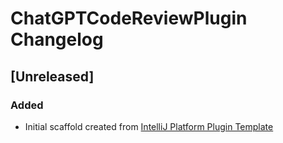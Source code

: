<!-- Keep a Changelog guide -> https://keepachangelog.com -->

# ChatGPTCodeReviewPlugin Changelog

## [Unreleased]
### Added
- Initial scaffold created from [IntelliJ Platform Plugin Template](https://github.com/JetBrains/intellij-platform-plugin-template)
